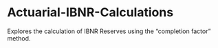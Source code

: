 # Actuarial-IBNR-Calculations
Explores the calculation of IBNR Reserves using the “completion factor” method.
